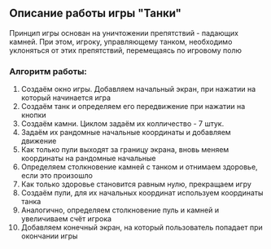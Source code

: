 ## Описание работы игры "Танки"

Принцип игры основан на уничтожении препятствий - падающих камней. При этом, игроку, управляющему танком, 
необходимо уклоняться от этих препятствий, перемещаясь по игровому полю
### Алгоритм работы:

1. Создаём окно игры. Добавляем начальный экран, при нажатии на который начинается игра
2. Создаём танк и определяем его передвижение при нажатии на кнопки
3. Создаём камни. Циклом задаём их колличество - 7 штук. 
4. Задаём их рандомные начальные координаты и добавляем движение
5. Как только пули выходят за границу экрана, вновь меняем координаты на рандомные начальные
6. Определяем столкновение камней с танком и отнимаем здоровье, если это произошло
7. Как только здоровье становится равным нулю, прекращаем игру
8. Создаём пули, для их начальных координат используем координаты танка
9. Аналогично, определяем столкновение пуль и камней и увеличиваем счёт игрока
10. Добавляем конечный экран, на который пользователь попадает при окончании игры
